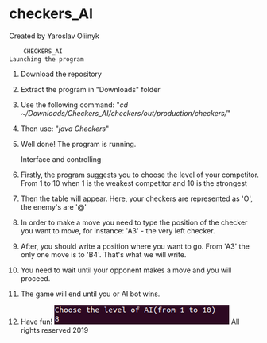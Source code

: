 # checkers_AI
Created by Yaroslav Oliinyk

		CHECKERS_AI
	Launching the program
1. Download the repository
2. Extract the program in "Downloads" folder
3. Use the following command: "*cd ~/Downloads/Checkers_AI/checkers/out/production/checkers/*"
4. Then use: "*java Checkers*"
5. Well done! The program is running.

	Interface and controlling
1. Firstly, the program suggests you to choose the level of your competitor. From 1 to 10 when 1 is the weakest competitor and 10 is the strongest
2. Then the table will appear. Here, your checkers are represented as 'O', the enemy's are '@'

3. In order to make a move you need to type the position of the checker you want to move, for instance:
'A3' - the very left checker.
4. After, you should write a position where you want to go. From 'A3' the only one move is to 'B4'.
That's what we will write.
5. You need to wait until your opponent makes a move and you will proceed.
6. The game will end until you or AI bot wins.
7. Have fun!
![HELLLOOOOO](https://raw.githubusercontent.com/yaroslavoliinyk/checkers_AI/master/1.png)
		All rights reserved
			2019
